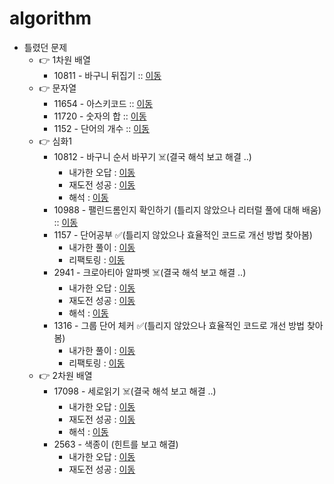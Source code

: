 # algorithm

- 틀렸던 문제
  - 👉 1차원 배열
    - 10811 - 바구니 뒤집기 :: [이동](https://github.com/edel1212/algorithm/blob/main/src/oneDimensArr/Q10811.java) 
  - 👉  문자열
    - 11654 - 아스키코드 :: [이동](https://github.com/edel1212/algorithm/blob/main/src/stringQuize/Q11654.java) 
    - 11720 - 숫자의 합 :: [이동](https://github.com/edel1212/algorithm/blob/main/src/stringQuize/Q11720.java)
    - 1152  - 단어의 개수 :: [이동](https://github.com/edel1212/algorithm/blob/main/src/stringQuize/Q1152.java)
  - 👉  심화1
    - 10812 - 바구니 순서 바꾸기 ☠️(결국 해석 보고 해결 ..)
      - 내가한 오답 :  [이동](https://github.com/edel1212/algorithm/blob/main/src/intensiveStep1/Q10812_Fail.java) 
      - 재도전 성공 :  [이동](https://github.com/edel1212/algorithm/blob/main/src/intensiveStep1/Q10812_ReTry.java)
      - 해석      :  [이동](https://github.com/edel1212/algorithm/blob/main/src/intensiveStep1/Q10812_Succ.java)
    - 10988 - 팰린드롬인지 확인하기 (틀리지 않았으나 리터럴 풀에 대해 배움) :: [이동](https://github.com/edel1212/algorithm/blob/main/src/intensiveStep1/Q10988.java)
    - 1157 - 단어공부 ✅(틀리지 않았으나 효율적인 코드로 개선 방법 찾아봄) 
      - 내가한 풀이 :  [이동](https://github.com/edel1212/algorithm/blob/main/src/intensiveStep1/Q1157.java)
      - 리팩토링   :  [이동](https://github.com/edel1212/algorithm/blob/main/src/intensiveStep1/Q1157_efficient.java)
    - 2941 - 크로아티아 알파벳 ☠️(결국 해석 보고 해결 ..)
      - 내가한 오답 :  [이동](https://github.com/edel1212/algorithm/blob/main/src/intensiveStep1/Q2941_Fail.java)
      - 재도전 성공 :  [이동](https://github.com/edel1212/algorithm/blob/main/src/intensiveStep1/Q2941_ReTry.java)
      - 해석      :  [이동](https://github.com/edel1212/algorithm/blob/main/src/intensiveStep1/Q2941_Succ.java)
    - 1316 - 그룹 단어 체커 ✅(틀리지 않았으나 효율적인 코드로 개선 방법 찾아봄)
      - 내가한 풀이 :  [이동](https://github.com/edel1212/algorithm/blob/main/src/intensiveStep1/Q1316.java)
      - 리팩토링   :  [이동](https://github.com/edel1212/algorithm/blob/main/src/intensiveStep1/Q1316_efficient.java) 
  - 👉 2차원 배열
    - 17098 - 세로읽기 ☠️(결국 해석 보고 해결 ..) 
        - 내가한 오답 :  [이동](https://github.com/edel1212/algorithm/blob/main/src/twoDimensArr/Q10798_Fail.java)
        - 재도전 성공 :  [이동](https://github.com/edel1212/algorithm/blob/main/src/twoDimensArr/Q10798_ReTry.java)
        - 해석      :  [이동](https://github.com/edel1212/algorithm/blob/main/src/twoDimensArr/Q10798_Succ.java)
    - 2563 - 색종이 (힌트를 보고 해결)
      - 내가한 오답 :  [이동](https://github.com/edel1212/algorithm/blob/main/src/twoDimensArr/Q2563_Fail.java)
      - 재도전 성공 :  [이동](https://github.com/edel1212/algorithm/blob/main/src/twoDimensArr/Q2563_Succ.java)